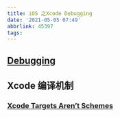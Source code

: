 ```yaml
---
title: iOS 之Xcode Debugging
date: '2021-05-05 07:49'
abbrlink: 45397
tags:
---
```


## [Debugging](https://developer.apple.com/support/debugging/)

## Xcode 编译机制

### [Xcode Targets Aren’t Schemes](https://tech.olx.com/xcode-targets-arent-schemes-a087ac4bbe3a)
